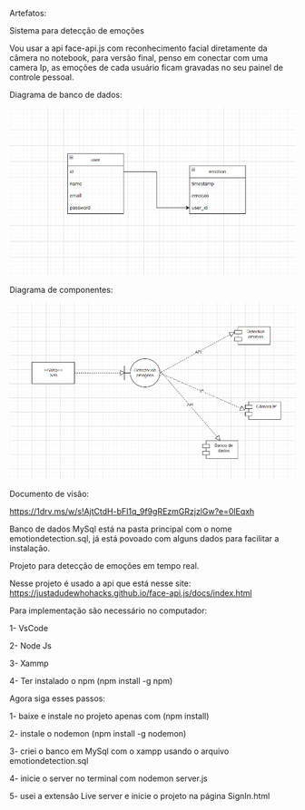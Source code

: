 Artefatos:

Sistema para detecção de emoções

Vou usar a api face-api.js com reconhecimento facial diretamente da câmera no notebook, para versão final, penso em conectar com uma camera Ip, as emoções de cada usuário ficam gravadas no seu painel de controle pessoal.

Diagrama de banco de dados:

![Alt text](image.png)

Diagrama de componentes:

![Alt text](image-2.png)

Documento de visão:

https://1drv.ms/w/s!AjtCtdH-bFI1q_9f9gREzmGRzjzlGw?e=0lEqxh

Banco de dados MySql está na pasta principal com o nome emotiondetection.sql, já está povoado com alguns dados para facilitar a instalação.

Projeto para detecção de emoções em tempo real.

Nesse projeto é usado a api que está nesse site: https://justadudewhohacks.github.io/face-api.js/docs/index.html

Para implementação são necessário no computador:

1- VsCode

2- Node Js

3- Xammp

4- Ter instalado o npm (npm install -g npm)

Agora siga esses passos:

1- baixe e instale no projeto apenas com (npm install)

2- instale o nodemon (npm install -g nodemon)

3- criei o banco em MySql com o xampp usando o arquivo emotiondetection.sql

4- inicie o server no terminal com nodemon server.js

5- usei a extensão Live server e inicie o projeto na página SignIn.html